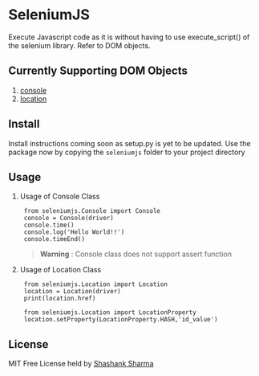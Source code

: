 # SeleniumJS

Execute Javascript code as it is without having to use execute_script() of the selenium library. Refer to DOM objects.

## Currently Supporting  DOM Objects
	
1. [console](https://www.w3schools.com/jsref/obj_console.asp)
2. [location](https://www.w3schools.com/jsref/obj_location.asp)

## Install
Install instructions coming soon as setup.py is yet to be updated. Use the package now by copying the `seleniumjs` folder to your project directory

## Usage
1. Usage of Console Class 

		from seleniumjs.Console import Console
		console = Console(driver)
		console.time()
		console.log('Hello World!!')
		console.timeEnd()
	> **Warning** : Console class does not support assert function

2. Usage of Location Class

		from seleniumjs.Location import Location
		location = Location(driver)
		print(location.href)
	
		from seleniumjs.Location import LocationProperty
		location.setProperty(LocationProperty.HASH,'id_value')

## License
MIT Free License held by [Shashank Sharma](mailto:shashankrnr32@gmail.com)